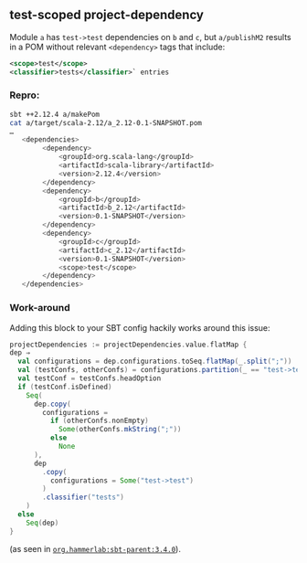 ## test-scoped project-dependency

Module `a` has `test->test` dependencies on `b` and `c`, but `a/publishM2` results in a POM without relevant `<dependency>` tags that include:
 
 ```xml
 <scope>test</scope>
 <classifier>tests</classifier>` entries
 ````
 
 ### Repro:
 
 ```bash
 sbt ++2.12.4 a/makePom
 cat a/target/scala-2.12/a_2.12-0.1-SNAPSHOT.pom
 …
    <dependencies>
		 <dependency>
             <groupId>org.scala-lang</groupId>
             <artifactId>scala-library</artifactId>
             <version>2.12.4</version>
         </dependency>
         <dependency>
             <groupId>b</groupId>
             <artifactId>b_2.12</artifactId>
             <version>0.1-SNAPSHOT</version>
         </dependency>
         <dependency>
             <groupId>c</groupId>
             <artifactId>c_2.12</artifactId>
             <version>0.1-SNAPSHOT</version>
             <scope>test</scope>
         </dependency>
    </dependencies>
```

### Work-around

Adding this block to your SBT config hackily works around this issue:

```scala
projectDependencies := projectDependencies.value.flatMap {
dep ⇒
  val configurations = dep.configurations.toSeq.flatMap(_.split(";"))
  val (testConfs, otherConfs) = configurations.partition(_ == "test->test")
  val testConf = testConfs.headOption
  if (testConf.isDefined)
    Seq(
      dep.copy(
        configurations =
          if (otherConfs.nonEmpty)
            Some(otherConfs.mkString(";"))
          else
            None
      ),
      dep
        .copy(
          configurations = Some("test->test")
        )
        .classifier("tests")
    )
  else
	Seq(dep)
}
```

(as seen in [`org.hammerlab:sbt-parent:3.4.0`](https://github.com/hammerlab/sbt-parent/blob/3.4.0/src/main/scala/org/hammerlab/sbt/plugin/Deps.scala)).
